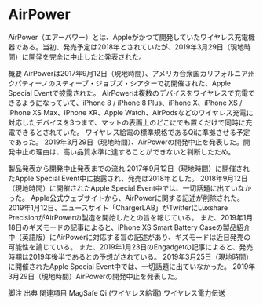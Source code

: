 # AirPower

AirPower（エアーパワー）とは、Appleがかつて開発していたワイヤレス充電機器である。当初、発売予定は2018年とされていたが、2019年3月29日（現地時間）に開発を完全に中止したと発表された。

概要
AirPowerは2017年9月12日（現地時間）、アメリカ合衆国カリフォルニア州クパティーノのスティーブ・ジョブズ・シアターで初開催された、Apple Special Eventで披露された。
AirPowerは複数のデバイスをワイヤレスで充電できるようになっていて、iPhone 8 / iPhone 8 Plus、iPhone X、iPhone XS / iPhone XS Max、iPhone XR、Apple Watch、AirPodsなどのワイヤレス充電に対応したデバイスを3つまで、マットの表面上のどこにでも置くだけで同時に充電できるとされていた。
ワイヤレス給電の標準規格であるQiに準拠させる予定であった。
2019年3月29日（現地時間）、AirPowerの開発中止を発表した。開発中止の理由は、高い品質水準に達することができないと判断したため。

製品発表から開発中止発表までの流れ
2017年9月12日（現地時間）に開催されたApple Special Event中に披露され、発売は2018年とした。
2018年9月12日（現地時間）に開催されたApple Special Event中では、一切話題に出ていなかった。
Apple公式ウェブサイトから、AirPowerに関する記述が削除された。
2019年1月12日、ニュースサイト「ChargerLAB」がTwitterにLuxshare PrecisionがAirPowerの製造を開始したとの旨を報じている。
また、2019年1月18日のギズモードの記事によると、iPhone XS Smart Battery Caseの製品紹介中（英語版）にAirPowerに対応する旨の記述があり、ギズモードは近日発売の可能性を論じている。
また、2019年1月23日のEngadgetの記事によると、発売時期は2019年後半であるとの予想がされている。
2019年3月25日（現地時間）に開催されたApple Special Event中では、一切話題に出ていなかった。
2019年3月29日（現地時間）AirPowerの開発中止を発表した。

脚注
出典
関連項目
MagSafe
Qi (ワイヤレス給電)
ワイヤレス電力伝送